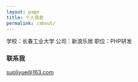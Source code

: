 ```yaml
---
layout: page
title: 个人信息
permalink: /about/
---
```

学校：长春工业大学
公司：新浪乐居
职位：PHP研发

### 联系我

[supliyue@163.com](mailto:supliyue@163.com)
